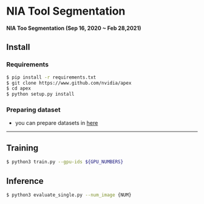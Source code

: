 # NIA Tool Segmentation  
**NIA Too Segmentation (Sep 16, 2020  ~ Feb 28,2021)**  


## Install  
### Requirements  
```bash
$ pip install -r requirements.txt  
$ git clone https://www.github.com/nvidia/apex  
$ cd apex  
$ python setup.py install  
```  

### Preparing dataset  
- you can prepare datasets in [here](dataset/README.md)  

---

## Training    
```bash
$ python3 train.py --gpu-ids ${GPU_NUMBERS} 
```  

## Inference  
```bash
$ python3 evaluate_single.py --num_image {NUM}
```  
